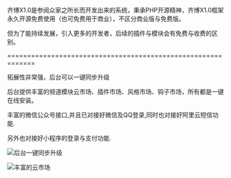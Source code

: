 ﻿

齐博X1.0是参阅众家之所长而开发出来的系统，秉承PHP开源精神，齐博X1.0框架永久开源免费使用（也可免费用于商业），不区分商业版与免费版。

但为了能持续发展，引入更多的开发者，后续的插件与模块会有免费与收费的区别。


=============================================================

拓展性非常强，后台可以一键同步升级

后台提供丰富的频道模块云市场、插件市场、风格市场、钩子市场，所有都是一键在线安装。

丰富的微信公众号接口,并且已对接好微信及QQ登录,同时也对接好阿里云短信功能.

另外也对接好小程序的登录与支付功能.








![后台一键同步升级](https://gitee.com/uploads/images/2018/0516/151957_184f4d97_1663089.jpeg "1.jpg")

![丰富的云市场](https://gitee.com/uploads/images/2018/0516/152152_9deb2c8c_1663089.jpeg "2.jpg")